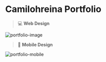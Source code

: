 # Camilohreina Portfolio 

> 💻 **Web Design**

![portfolio-image](https://github.com/camilohreina/portfolio-landing/assets/59514545/b7748bbb-e479-413f-b7e9-9d02425b3dbb)


> 📲 **Mobile Design**


![portfolio-mobile](https://github.com/camilohreina/portfolio-landing/assets/59514545/baafc8e6-4a79-4bc1-8c5f-24cdf21fa7e2)
